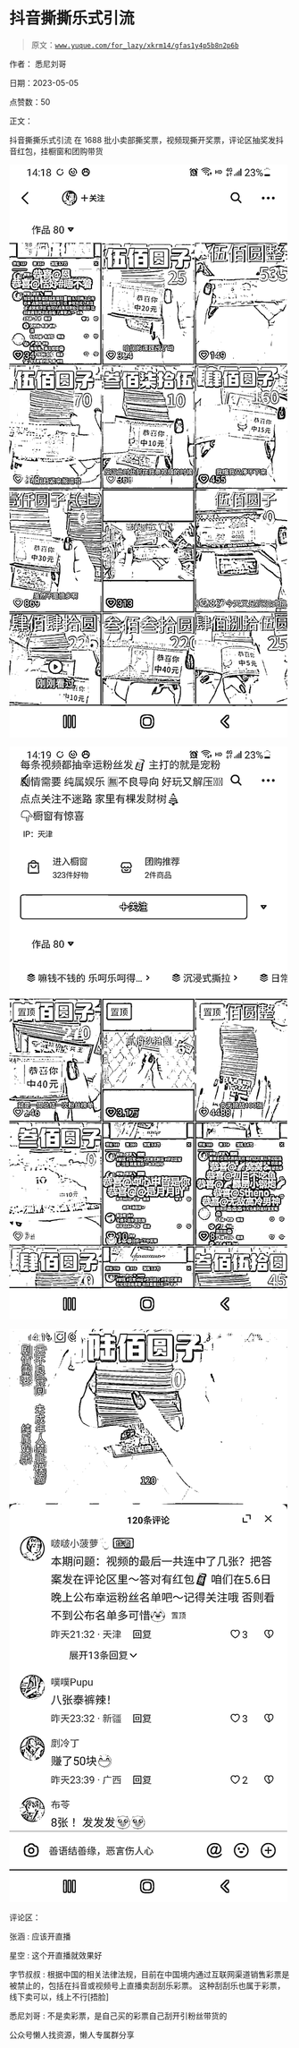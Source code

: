 # 抖音撕撕乐式引流

> 原文：[`www.yuque.com/for_lazy/xkrm14/gfas1y4p5b8n2p6b`](https://www.yuque.com/for_lazy/xkrm14/gfas1y4p5b8n2p6b)



作者： 悉尼刘哥



日期：2023-05-05



点赞数：50



正文：



抖音撕撕乐式引流 在 1688 批小卖部撕奖票，视频现撕开奖票，评论区抽奖发抖音红包，挂橱窗和团购带货



![](img/e4cfe993678708ffe5864259d2e32c62.png)



![](img/a58c637fb694b5edb3d22dc78e27d8d2.png)



![](img/807be7ed7f952c2eb0a5ceb938b92e08.png)



评论区：



张涵 : 应该开直播



星空 : 这个开直播就效果好



字节叔叔 : 根据中国的相关法律法规，目前在中国境内通过互联网渠道销售彩票是被禁止的，包括在抖音或视频号上直播卖刮刮乐彩票。 这种刮刮乐也属于彩票，线下卖可以，线上不行[捂脸]



悉尼刘哥 : 不是卖彩票，是自己买的彩票自己刮开引粉丝带货的



公众号懒人找资源，懒人专属群分享


